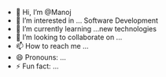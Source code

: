 - 👋 Hi, I’m @Manoj
- 👀 I’m interested in ... Software Development
- 🌱 I’m currently learning ...new technologies
- 💞️ I’m looking to collaborate on ...
- 📫 How to reach me ...
- 😄 Pronouns: ...
- ⚡ Fun fact: ...

<!---
Manoj-Isowhiz/Manoj-Isowhiz is a ✨ special ✨ repository because its `README.md` (this file) appears on your GitHub profile.
You can click the Preview link to take a look at your changes.
--->
